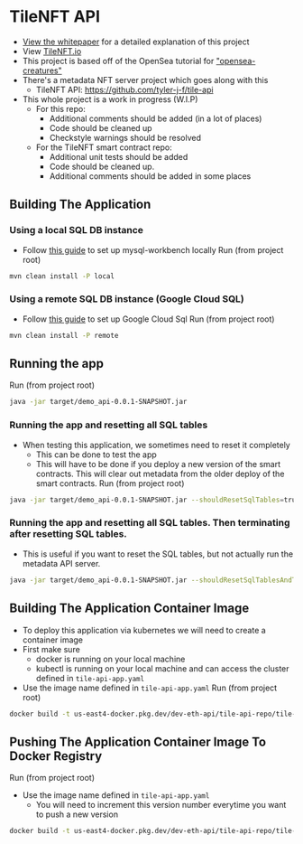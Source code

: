 # TileNFT API
* [View the whitepaper](https://docs.google.com/document/d/1dUbI74EY_JYr42cpUB3k2hbykZwzWkBXsK0cf8wo1zM/edit?usp=sharing) for a detailed explanation of this project 
* View [TileNFT.io](http://tilenft.io/)
* This project is based off of the OpenSea tutorial for ["opensea-creatures"](https://github.com/ProjectOpenSea/opensea-creatures)
* There's a metadata NFT server project which goes along with this
    * TileNFT API: https://github.com/tyler-j-f/tile-api
* This whole project is a work in progress (W.I.P)
    * For this repo:
      * Additional comments should be added (in a lot of places)
      * Code should be cleaned up
      * Checkstyle warnings should be resolved
    * For the TileNFT smart contract repo:
        * Additional unit tests should be added
        * Code should be cleaned up.
        * Additional comments should be added in some places

## Building The Application
### Using a local SQL DB instance
* Follow [this guide](https://docs.oracle.com/cd/E19078-01/mysql/mysql-workbench/wb-getting-started-tutorial.html) to set up mysql-workbench locally
Run (from project root)
```bash
mvn clean install -P local
```
### Using a remote SQL DB instance (Google Cloud SQL)
* Follow [this guide](https://cloud.google.com/sql/docs/mysql/quickstart) to set up Google Cloud Sql
Run (from project root)
```bash
mvn clean install -P remote
```

## Running the app
Run (from project root)
```bash
java -jar target/demo_api-0.0.1-SNAPSHOT.jar
```
### Running the app and resetting all SQL tables
* When testing this application, we sometimes need to reset it completely
  * This can be done to test the app
  * This will have to be done if you deploy a new version of the smart contracts. This will clear out metadata from the older deploy of the smart contracts. 
Run (from project root)
```bash
java -jar target/demo_api-0.0.1-SNAPSHOT.jar --shouldResetSqlTables=true
```
### Running the app and resetting all SQL tables. Then terminating after resetting SQL tables.
* This is useful if you want to reset the SQL tables, but not actually run the metadata API server.
```bash
java -jar target/demo_api-0.0.1-SNAPSHOT.jar --shouldResetSqlTablesAndTerminateScheduler=true
```
## Building The Application Container Image
* To deploy this application via kubernetes we will need to create a container image
* First make sure
  * docker is running on your local machine
  * kubectl is running on your local machine and can access the cluster defined in `tile-api-app.yaml`
* Use the image name defined in `tile-api-app.yaml`
Run (from project root)
```bash
docker build -t us-east4-docker.pkg.dev/dev-eth-api/tile-api-repo/tile-api-app:v1.0.26 .
```
## Pushing The Application Container Image To Docker Registry
Run (from project root)
* Use the image name defined in `tile-api-app.yaml`
  * You will need to increment this version number everytime you want to push a new version
```bash
docker build -t us-east4-docker.pkg.dev/dev-eth-api/tile-api-repo/tile-api-app:v1.0.26 .
```
